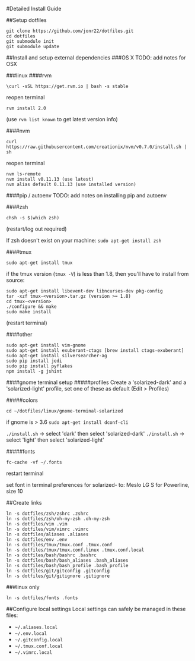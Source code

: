 #Detailed Install Guide

##Setup dotfiles
```
git clone https://github.com/jonr22/dotfiles.git
cd dotfiles
git submodule init
git submodule update
```

##Install and setup external dependencies
###OS X
TODO: add notes for OSX

###linux
####rvm
```
\curl -sSL https://get.rvm.io | bash -s stable
```
reopen terminal
```
rvm install 2.0
```
(use `rvm list known` to get latest version info)

####nvm
```
curl https://raw.githubusercontent.com/creationix/nvm/v0.7.0/install.sh | sh
```
reopen terminal
```
nvm ls-remote
nvm install v0.11.13 (use latest)
nvm alias default 0.11.13 (use installed version)
```

####pip / autoenv
TODO: add notes on installing pip and autoenv

####zsh
```
chsh -s $(which zsh)
```
(restart/log out required)

If zsh doesn't exist on your machine: `sudo apt-get install zsh`

####tmux
```
sudo apt-get install tmux
```

if the tmux version (`tmux -V`) is less than 1.8, then you'll have to install from source:
```
sudo apt-get install libevent-dev libncurses-dev pkg-config
tar -xzf tmux-<version>.tar.gz (version >= 1.8)
cd tmux-<version>
./configure && make
sudo make install
```
(restart terminal)

####other
```
sudo apt-get install vim-gnome
sudo apt-get install exuberant-ctags [brew install ctags-exuberant]
sudo apt-get install silversearcher-ag
sudo pip install jedi
sudo pip install pyflakes
npm install -g jshint
```

####gnome terminal setup
#####profiles
Create a 'solarized-dark' and a 'solarized-light' profile, set one of these as default (Edit > Profiles)

#####colors
```
cd ~/dotfiles/linux/gnome-terminal-solarized
```
if gnome is > 3.6 `sudo apt-get install dconf-cli`

`./install.sh` -> select 'dark' then select 'solarized-dark'
`./install.sh` -> select 'light' then select 'solarized-light'

#####fonts
```
fc-cache -vf ~/.fonts
```
restart terminal

set font in terminal preferences for solarized-<color> to:
    Meslo LG S for Powerline, size 10

##Create links
```
ln -s dotfiles/zsh/zshrc .zshrc
ln -s dotfiles/zsh/oh-my-zsh .oh-my-zsh
ln -s dotfiles/vim .vim
ln -s dotfiles/vim/vimrc .vimrc
ln -s dotfiles/aliases .aliases
ln -s dotfiles/env .env
ln -s dotfiles/tmux/tmux.conf .tmux.conf
ln -s dotfiles/tmux/tmux.conf.linux .tmux.conf.local
ln -s dotfiles/bash/bashrc .bashrc
ln -s dotfiles/bash/bash_aliases .bash_aliases
ln -s dotfiles/bash/bash_profile .bash_profile
ln -s dotfiles/git/gitconfig .gitconfig
ln -s dotfiles/git/gitignore .gitignore
```

###linux only
```
ln -s dotfiles/fonts .fonts
```

##Configure local settings
Local settings can safely be managed in these files:
* `~/.aliases.local`
* `~/.env.local`
* `~/.gitconfig.local`
* `~/.tmux.conf.local`
* `~/.vimrc.local`

